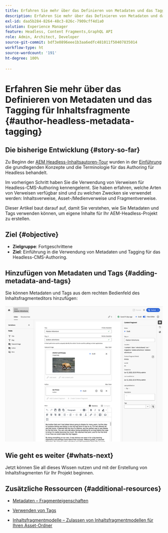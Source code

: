 ```yaml
---
title: Erfahren Sie mehr über das Definieren von Metadaten und das Tagging für Inhaltsfragmente
description: Erfahren Sie mehr über das Definieren von Metadaten und das Tagging für Inhaltsfragmente
exl-id: daa5b284-8264-48c3-826c-7909cff4d1a0
solution: Experience Manager
feature: Headless, Content Fragments,GraphQL API
role: Admin, Architect, Developer
source-git-commit: bdf3e0896eee1b3aa6edfc481011f50407835014
workflow-type: ht
source-wordcount: '191'
ht-degree: 100%

---
```


# Erfahren Sie mehr über das Definieren von Metadaten und das Tagging für Inhaltsfragmente {#author-headless-metadata-tagging}

## Die bisherige Entwicklung {#story-so-far}

Zu Beginn der [AEM Headless-Inhaltsautoren-Tour](overview.md) wurden in der [Einführung](introduction.md) die grundlegenden Konzepte und die Terminologie für das Authoring für Headless behandelt.

Im vorherigen Schritt haben Sie die Verwendung von Verweisen für Headless-CMS-Authoring kennengelernt. Sie haben erfahren, welche Arten von Verweisen verfügbar sind und zu welchen Zwecken sie verwendet werden: Inhaltsverweise, Asset-/Medienverweise und Fragmentverweise.

Dieser Artikel baut darauf auf, damit Sie verstehen, wie Sie Metadaten und Tags verwenden können, um eigene Inhalte für Ihr AEM-Headless-Projekt zu erstellen.

## Ziel {#objective}

* **Zielgruppe**: Fortgeschrittene
* **Ziel**: Einführung in die Verwendung von Metadaten und Tagging für das Headless-CMS-Authoring.

## Hinzufügen von Metadaten und Tags {#adding-metadata-and-tags}

Sie können Metadaten und Tags aus dem rechten Bedienfeld des Inhaltsfragmenteditors hinzufügen:

![Inhaltsfragmenteditor – Alaska Spirits](/help/sites-cloud/administering/content-fragments/assets/cf-authoring-overview.png)

## Wie geht es weiter {#whats-next}

Jetzt können Sie all dieses Wissen nutzen und mit der Erstellung von Inhaltsfragmenten für Ihr Projekt beginnen.

## Zusätzliche Ressourcen {#additional-resources}

* [Metadaten – Fragmenteigenschaften](/help/sites-cloud/administering/content-fragments/authoring.md#view-properties-tags)

* [Verwenden von Tags](/help/sites-cloud/authoring/sites-console/tags.md)

* [Inhaltsfragmentmodelle – Zulassen von Inhaltsfragmentmodellen für Ihren Asset-Ordner](/help/sites-cloud/administering/content-fragments/content-fragment-models.md#allowing-content-fragment-models-assets-folder)
